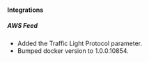 
#### Integrations
##### AWS Feed
- Added the Traffic Light Protocol parameter.
- Bumped docker version to 1.0.0.10854.

